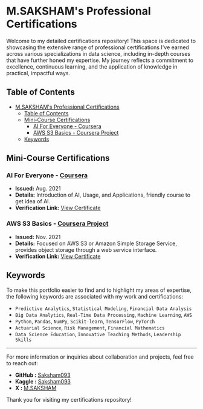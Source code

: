 # M.SAKSHAM's Professional Certifications

Welcome to my detailed certifications repository! This space is dedicated to showcasing the extensive range of professional certifications I've earned across various specializations in data science, including in-depth courses that have further honed my expertise. My journey reflects a commitment to excellence, continuous learning, and the application of knowledge in practical, impactful ways.

## Table of Contents

- [M.SAKSHAM's Professional Certifications](#msakshams-professional-certifications)
  - [Table of Contents](#table-of-contents)
  - [Mini-Course Certifications](#mini-course-certifications)
    - [AI For Everyone - Coursera](#ai-for-everyone---coursera)
    - [AWS S3 Basics - Coursera Project](#aws-s3-basics---coursera-project)
  - [Keywords](#keywords)

## Mini-Course Certifications
  
### AI For Everyone - [Coursera](https://www.coursera.org/learn/ai-for-everyone)

- **Issued:** Aug. 2021
- **Details:** Introduction of AI, Usage, and Applications, friendly course to get idea of AI.
- **Verification Link:** [View Certificate](https://www.coursera.org/verify/AG7L3AW2VBFM)

### AWS S3 Basics - [Coursera Project](https://www.coursera.org/projects/aws-s3-basics)

- **Issued:** Nov. 2021
- **Details:** Focused on AWS S3 or Amazon Simple Storage Service, provides object storage through a web service interface.
- **Verification Link:** [View Certificate](https://coursera.org/verify/S8RXH6DZVE24)

## Keywords

To make this portfolio easier to find and to highlight my areas of expertise, the following keywords are associated with my work and certifications:

- `Predictive Analytics`, `Statistical Modeling`, `Financial Data Analysis`
- `Big Data Analytics`, `Real-Time Data Processing`, `Machine Learning`, `AWS`
- `Python`, `Pandas`, `NumPy`, `Scikit-learn`, `TensorFlow`, `PyTorch`
- `Actuarial Science`, `Risk Management`, `Financial Mathematics`
- `Data Science Education`, `Innovative Teaching Methods`, `Leadership Skills`

---

For more information or inquiries about collaboration and projects, feel free to reach out:

- **GitHub :** [Saksham093](https://github.com/Saksham093)
- **Kaggle :** [Saksham093](https://www.kaggle.com/saksham093)
- **X :** [M.SAKSHAM](https://x.com/M_Saksham093)

Thank you for visiting my certifications repository!
